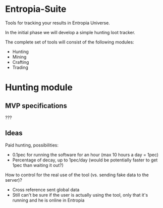 # Entropia-Suite

Tools for tracking your results in Entropia Universe.

In the initial phase we will develop a simple hunting loot tracker.

The complete set of tools will consist of the following modules:

- Hunting
- Mining
- Crafting
- Trading

# Hunting module

## MVP specifications

???

## Ideas

Paid hunting, possibilities:
- 0.1pec for running the software for an hour (max 10 hours a day = 1pec)
- Percentage of decay, up to 1pec/day (would be potentially faster to get 1pec than waiting it out?)

How to control for the real use of the tool (vs. sending fake data to the server)?
- Cross reference sent global data
- Still can't be sure if the user is actually using the tool, only that it's running and he is online in Entropia 
